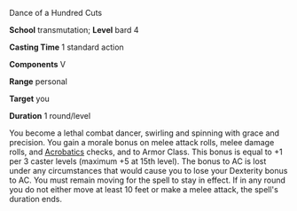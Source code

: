 Dance of a Hundred Cuts

**School** transmutation; **Level** bard 4

**Casting Time** 1 standard action

**Components** V

**Range** personal

**Target** you

**Duration** 1 round/level

You become a lethal combat dancer, swirling and spinning with grace and precision. You gain a morale bonus on melee attack rolls, melee damage rolls, and [Acrobatics](skills/acrobatics#_acrobatics) checks, and to Armor Class. This bonus is equal to +1 per 3 caster levels (maximum +5 at 15th level). The bonus to AC is lost under any circumstances that would cause you to lose your Dexterity bonus to AC. You must remain moving for the spell to stay in effect. If in any round you do not either move at least 10 feet or make a melee attack, the spell's duration ends.

